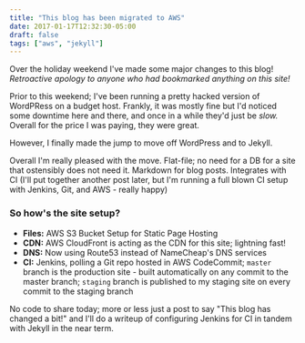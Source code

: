 ```yaml
---
title: "This blog has been migrated to AWS"
date: 2017-01-17T12:32:30-05:00
draft: false
tags: ["aws", "jekyll"]
---
```


Over the holiday weekend I've made some major changes to this blog! _Retroactive apology to anyone who had bookmarked anything on this site!_

<!--more-->

Prior to this weekend; I've been running a pretty hacked version of WordPRess on a budget host. Frankly, it was mostly fine but I'd noticed some downtime here and there, and once in a while they'd just be _slow._ Overall for the price I was paying, they were great.

However, I finally made the jump to move off WordPress and to Jekyll. 

Overall I'm really pleased with the move. Flat-file; no need for a DB for a site that ostensibly does not need it. Markdown for blog posts. Integrates with CI (I'll put together another post later, but I'm running a full blown CI setup with Jenkins, Git, and AWS - really happy)

### So how's the site setup?

- **Files:** AWS S3 Bucket Setup for Static Page Hosting
- **CDN:** AWS CloudFront is acting as the CDN for this site; lightning fast!
- **DNS:** Now using Route53 instead of NameCheap's DNS services
- **CI:** Jenkins, polling a Git repo hosted in AWS CodeCommit; ```master``` branch is the production site - built automatically on any commit to the master branch; ```staging``` branch is published to my staging site on every commit to the staging branch

No code to share today; more or less just a post to say "This blog has changed a bit!" and I'll do a writeup of configuring Jenkins for CI in tandem with Jekyll in the near term.